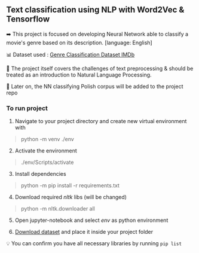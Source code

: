 ## Text classification using NLP with Word2Vec & Tensorflow

➡️ This project is focused on developing Neural Network able to classify a movie's genre based on its description. [language: English]

📊 Dataset used : [Genre Classification Dataset IMDb](https://www.kaggle.com/datasets/hijest/genre-classification-dataset-imdb)

📝 The project itself covers the challenges of text preprocessing & should be treated as an introduction to Natural Language Processing.

📝 Later on, the NN classifying Polish corpus will be added to the project repo

### To run project

1. Navigate to your project directory and create new virtual environment with 
> python -m venv ./env

2. Activate the environment
> ./env/Scripts/activate

3. Install dependencies
> python -m pip install -r requirements.txt

4. Download required *nltk* libs (will be changed)
> python -m nltk.downloader all

5. Open jupyter-notebook and select *env* as python environment

6. [Download dataset](https://www.kaggle.com/datasets/hijest/genre-classification-dataset-imdb?resource=download) and place it inside your project folder

💡 You can confirm you have all necessary libraries by running `pip list`

